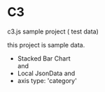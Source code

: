 # C3
c3.js sample project ( test data)

this project is sample data. 
* Stacked Bar Chart  
  and
* Local JsonData
  and
* axis type: 'category'
